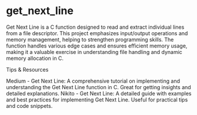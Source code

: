 # get_next_line

Get Next Line is a C function designed to read and extract individual lines from a file descriptor. This project emphasizes input/output operations and memory management, helping to strengthen programming skills. The function handles various edge cases and ensures efficient memory usage, making it a valuable exercise in understanding file handling and dynamic memory allocation in C.

Tips & Resources

Medium - Get Next Line: A comprehensive tutorial on implementing and understanding the Get Next Line function in C. Great for getting insights and detailed explanations.
Nikito - Get Next Line: A detailed guide with examples and best practices for implementing Get Next Line. Useful for practical tips and code snippets.
